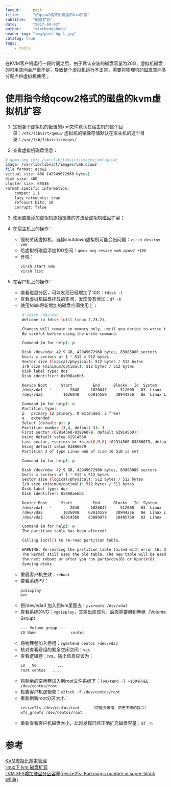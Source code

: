 ```yaml
---
layout:     post
title:      "给qcow2格式的磁盘的kvm扩容"
subtitle:   "磁盘扩容"
date:       "2017-04-03"
author:     "xiechengsheng"
header-img: "img/post-bg-4.jpg"
catalog: true
tags:
    - tools
---
```


在KVM客户机运行一段时间之后，由于默认安装的磁盘容量为20G，虚拟机磁盘的可用空间会严重不足，导致整个虚拟机运行不正常，需要将物理机的磁盘空间多分配点供虚拟机使用；

# 使用指令给qcow2格式的磁盘的kvm虚拟机扩容
1. 定制各个虚拟机的配置的xml文件默认在宿主机的这个目录：`/etc/libvirt/qemu/`
虚拟机的镜像存储默认在宿主机的这个目录：`/var/lib/libvirt/images/`

2. 查看虚拟机磁盘信息：
```sh
# qemu-img info /var/lib/libvirt/images/vm6.qcow2
image: /var/lib/libvirt/images/vm6.qcow2
file format: qcow2
virtual size: 40G (42949672960 bytes)
disk size: 40G
cluster_size: 65536
Format specific information:
    compat: 1.1
    lazy refcounts: true
    refcount bits: 16
    corrupt: false
```

3. 使用直接添加虚拟机原始镜像的方法给虚拟机磁盘扩容；

4. 在宿主机上的操作：
    - 强制关闭虚拟机，选择shutdown虚拟机可能会出问题：`virsh destroy vm6`
    - 给虚拟机磁盘添加10G空间：`qemu-img resize vm6.qcow2 +10G`
    - 开机：
        ```sh
        virsh start vm6
        virsh list
        ```

5. 在客户机上的操作：
    - 查看磁盘分区，可以发现已经增加了10G：`fdisk -l`
    - 查看虚拟机磁盘挂载的空间，发现没有增加：`df -h`
    - 使用fdisk将新增加的磁盘空间使用上：
    ```sh
        # fdisk /dev/vda
        Welcome to fdisk (util-linux 2.23.2).

        Changes will remain in memory only, until you decide to write them.
        Be careful before using the write command.

        Command (m for help): p

        Disk /dev/vda: 42.9 GB, 42949672960 bytes, 83886080 sectors
        Units = sectors of 1 * 512 = 512 bytes
        Sector size (logical/physical): 512 bytes / 512 bytes
        I/O size (minimum/optimal): 512 bytes / 512 bytes
        Disk label type: dos
        Disk identifier: 0x000aebb5

        Device Boot      Start         End      Blocks   Id  System
        /dev/vda1   *        2048     1026047      512000   83  Linux
        /dev/vda2         1026048    62914559    30944256   8e  Linux LVM

        Command (m for help): n
        Partition type:
        p   primary (2 primary, 0 extended, 2 free)
        e   extended
        Select (default p): p
        Partition number (3,4, default 3): 3
        First sector (62914560-83886079, default 62914560):
        Using default value 62914560
        Last sector, +sectors or +size{K,M,G} (62914560-83886079, default 83886079):
        Using default value 83886079
        Partition 3 of type Linux and of size 10 GiB is set

        Command (m for help): p

        Disk /dev/vda: 42.9 GB, 42949672960 bytes, 83886080 sectors
        Units = sectors of 1 * 512 = 512 bytes
        Sector size (logical/physical): 512 bytes / 512 bytes
        I/O size (minimum/optimal): 512 bytes / 512 bytes
        Disk label type: dos
        Disk identifier: 0x000aebb5

        Device Boot      Start         End      Blocks   Id  System
        /dev/vda1   *        2048     1026047      512000   83  Linux
        /dev/vda2         1026048    62914559    30944256   8e  Linux LVM
        /dev/vda3        62914560    83886079    10485760   83  Linux

        Command (m for help): w
        The partition table has been altered!

        Calling ioctl() to re-read partition table.

        WARNING: Re-reading the partition table failed with error 16: Device or resource busy.
        The kernel still uses the old table. The new table will be used at
        the next reboot or after you run partprobe(8) or kpartx(8)
        Syncing disks.
    ```
    - 重启客户机生效：`reboot`
    - 查看系统PV：
        ```sh
        pvdisplay
        pvs
        ```
    - 把/dev/vda3 加入到lvm里面去：`pvcreate /dev/vda3`
    - 查看系统的VG：`vgdisplay`，其输出应该为，后面需要用到卷组（Volume Group）：
        ```sh
        --- Volume group ---
        VG Name               centos
        ```
    - 将物理卷加入卷组：`vgextend centos /dev/vda3`
    - 核对查看卷组的剩余空闲空间：`vgs`
    - 查看逻辑卷：lvs，输出信息应该为：
        ```sh
        LV   VG         ...
        root centos   ...
        ```
    - 将剩余的空闲卷加入到root文件系统下：`lvextend -l +100%FREE /dev/centos/root`
    - 检查客户机逻辑卷：`e2fsck -f /dev/centos/root`
    - 重新刷新root分区大小：
        ```sh
        resize2fs /dev/centos/root     （可能会报错，使用下面的指令）
        xfs_growfs /dev/centos/root
        ```
    - 重新查看客户机磁盘大小，此时发现已经正确扩充磁盘容量：`df -h`



# 参考
[KVM虚拟化基本管理](http://www.2cto.com/os/201511/449832.html)    
[linux下 lvm 磁盘扩容](http://www.cnblogs.com/einyboy/archive/2012/05/31/2528661.html)    
[LVM XFS增加硬盘分区容量(resize2fs: Bad magic number in super-block while)](http://www.cnblogs.com/archoncap/p/5442208.html)    
